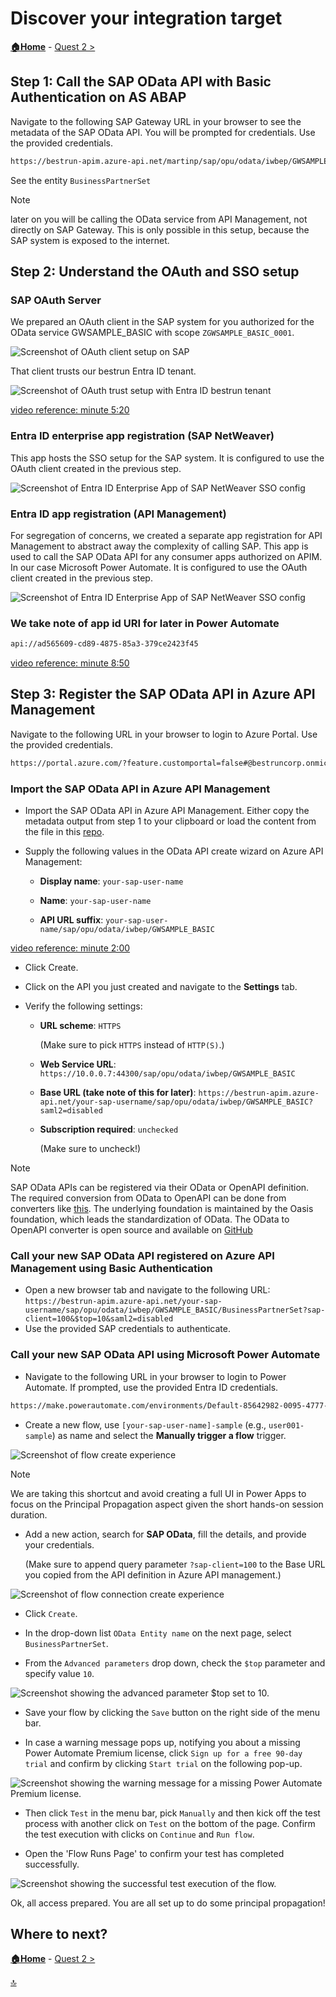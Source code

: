 # Discover your integration target

**[🏠Home](../README.md)** - [ Quest 2 >](quest2.md)

## Step 1: Call the SAP OData API with Basic Authentication on AS ABAP

Navigate to the following SAP Gateway URL in your browser to see the metadata of the SAP OData API. You will be prompted for credentials. Use the provided credentials.

```bash
https://bestrun-apim.azure-api.net/martinp/sap/opu/odata/iwbep/GWSAMPLE_BASIC?sap-client=100&saml2=disabled
```

See the entity `BusinessPartnerSet`

> [!NOTE]
> later on you will be calling the OData service from API Management, not directly on SAP Gateway. This is only possible in this setup, because the SAP system is exposed to the internet.

## Step 2: Understand the OAuth and SSO setup

### SAP OAuth Server

We prepared an OAuth client in the SAP system for you authorized for the OData service GWSAMPLE_BASIC with scope `ZGWSAMPLE_BASIC_0001`. 

<!-- TODO: Das ist nur zur Info, oder? Muss der Benutzer hier was tun? Sollten wir highlighten, worum es hier geht?-->

![Screenshot of OAuth client setup on SAP](assets/1-2-1.png)

That client trusts our bestrun Entra ID tenant.

<!-- TODO: Braucht man hier eine Info,  was 'trust' bedeutet? -->

![Screenshot of OAuth trust setup with Entra ID bestrun tenant](assets/1-2.png)

[video reference: minute 5:20](https://www.youtube.com/watch?v=AcM67FBIEB4&list=PLvqyDwoCkBXYHECuHw2pKN2DrWjyn3q5f&index=9&t=320s)

### Entra ID enterprise app registration (SAP NetWeaver)

This app hosts the SSO setup for the SAP system. It is configured to use the OAuth client created in the previous step.

![Screenshot of Entra ID Enterprise App of SAP NetWeaver SSO config](assets/1-2-2.png)

### Entra ID app registration (API Management)

For segregation of concerns, we created a separate app registration for API Management to abstract away the complexity of calling SAP. This app is used to call the SAP OData API for any consumer apps authorized on APIM. In our case Microsoft Power Automate. It is configured to use the OAuth client created in the previous step.

![Screenshot of Entra ID Enterprise App of SAP NetWeaver SSO config](assets/1-2-3.png)

### We take note of app id URI for later in Power Automate

```bash
api://ad565609-cd89-4875-85a3-379ce2423f45
```

[video reference: minute 8:50](https://www.youtube.com/watch?v=AcM67FBIEB4&list=PLvqyDwoCkBXYHECuHw2pKN2DrWjyn3q5f&index=9&t=530s)

## Step 3: Register the SAP OData API in Azure API Management

Navigate to the following URL in your browser to login to Azure Portal. Use the provided credentials.

```bash
https://portal.azure.com/?feature.customportal=false#@bestruncorp.onmicrosoft.com/resource/subscriptions/48b193a0-2500-45b5-ad41-f09cde1a95cd/resourceGroups/SAPEntra-RG/providers/Microsoft.ApiManagement/service/bestrun-apim/apim-apis
```

<!-- TODO: Note that users might register for MFA if they're asked for. -->

### Import the SAP OData API in Azure API Management

* Import the SAP OData API in Azure API Management. Either copy the metadata output from step 1 to your clipboard or load the content from the file in this [repo](assets/gwsamplebasic.edmx).

<!-- TODO: The content seems to be pretty differnt; I took the longer content from the GitHub repo. -->

* Supply the following values in the OData API create wizard on Azure API Management:

  * **Display name**: `your-sap-user-name`

  * **Name**: `your-sap-user-name`

  * **API URL suffix**: `your-sap-user-name/sap/opu/odata/iwbep/GWSAMPLE_BASIC`

[video reference: minute 2:00](https://www.youtube.com/watch?v=AcM67FBIEB4&list=PLvqyDwoCkBXYHECuHw2pKN2DrWjyn3q5f&index=9&t=120s)

* Click Create.

* Click on the API you just created and navigate to the **Settings** tab.

* Verify the following settings:

  * **URL scheme**: `HTTPS`

    (Make sure to pick `HTTPS` instead of `HTTP(S)`.)

  * **Web Service URL**: `https://10.0.0.7:44300/sap/opu/odata/iwbep/GWSAMPLE_BASIC`

  * **Base URL (take note of this for later)**: `https://bestrun-apim.azure-api.net/your-sap-username/sap/opu/odata/iwbep/GWSAMPLE_BASIC?saml2=disabled`

  * **Subscription required**: `unchecked`

    (Make sure to uncheck!)

> [!NOTE]
> SAP OData APIs can be registered via their OData or OpenAPI definition. The required conversion from OData to OpenAPI can be done from converters like [this](https://convert.odata-openapi.net/). The underlying foundation is maintained by the Oasis foundation, which leads the standardization of OData. The OData to OpenAPI converter is open source and available on [GitHub](https://github.com/MartinPankraz/odata-openapi)

### Call your new SAP OData API registered on Azure API Management using Basic Authentication

* Open a new browser tab and navigate to the following URL: `https://bestrun-apim.azure-api.net/your-sap-username/sap/opu/odata/iwbep/GWSAMPLE_BASIC/BusinessPartnerSet?sap-client=100&$top=10&saml2=disabled`
* Use the provided SAP credentials to authenticate.

### Call your new SAP OData API using Microsoft Power Automate

* Navigate to the following URL in your browser to login to Power Automate. If prompted, use the provided Entra ID credentials.

```bash
https://make.powerautomate.com/environments/Default-85642982-0095-4777-a3e2-147c5c95af60/home
```

* Create a new flow, use `[your-sap-user-name]-sample` (e.g., `user001-sample`) as name and select the **Manually trigger a flow** trigger.

![Screenshot of flow create experience](assets/1-3.png)

> [!NOTE]
> We are taking this shortcut and avoid creating a full UI in Power Apps to focus on the Principal Propagation aspect given the short hands-on session duration.

* Add a new action, search for **SAP OData**, fill the details, and provide your credentials.

  (Make sure to append query parameter `?sap-client=100` to the Base URL you copied from the API definition in Azure API management.)

![Screenshot of flow connection create experience](assets/1-3-1_edit.png)

* Click `Create`.

* In the drop-down list `OData Entity name` on the next page, select `BusinessPartnerSet`.

* From the `Advanced parameters` drop down, check the `$top` parameter and specify value `10`.

![Screenshot showing the advanced parameter `$top` set to 10.](assets/1-3-a.png)

* Save your flow by clicking the `Save` button on the right side of the menu bar.

* In case a warning message pops up, notifying you about a missing Power Automate Premium license, click `Sign up for a free 90-day trial` and confirm by clicking `Start trial` on the following pop-up.

![Screenshot showing the warning message for a missing Power Automate Premium license.](assets/1-3-b.png)

* Then click `Test` in the menu bar, pick `Manually` and then kick off the test process with another click on `Test` on the bottom of the page. Confirm the test execution with clicks on `Continue` and `Run flow`. 

* Open the 'Flow Runs Page' to confirm your test has completed successfully.

![Screenshot showing the successful test execution of the flow.](assets/1-3-c.png)

Ok, all access prepared. You are all set up to do some principal propagation!

## Where to next?

**[🏠Home](../README.md)** - [ Quest 2 >](quest2.md)

[🔝](#)